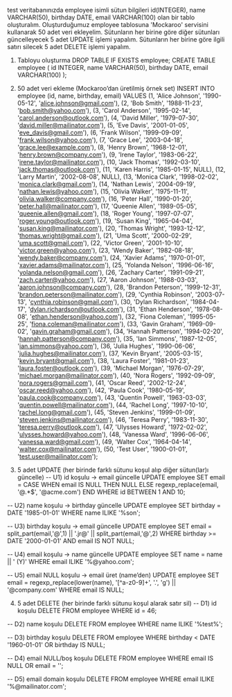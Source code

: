 test veritabanınızda employee isimli sütun bilgileri id(INTEGER), name VARCHAR(50), birthday DATE, email VARCHAR(100) olan bir tablo oluşturalım.
Oluşturduğumuz employee tablosuna 'Mockaroo' servisini kullanarak 50 adet veri ekleyelim.
Sütunların her birine göre diğer sütunları güncelleyecek 5 adet UPDATE işlemi yapalım.
Sütunların her birine göre ilgili satırı silecek 5 adet DELETE işlemi yapalım.

1) Tabloyu oluşturma
DROP TABLE IF EXISTS employee;
CREATE TABLE employee (
  id       INTEGER,
  name     VARCHAR(50),
  birthday DATE,
  email    VARCHAR(100)
);

2) 50 adet veri ekleme (Mockaroo’dan üretilmiş örnek set)
INSERT INTO employee (id, name, birthday, email) VALUES
(1,  'Alice Johnson',       '1990-05-12', 'alice.johnson@gmail.com'),
(2,  'Bob Smith',           '1988-11-23', 'bob.smith@yahoo.com'),
(3,  'Carol Anderson',      '1995-02-14', 'carol.anderson@outlook.com'),
(4,  'David Miller',        '1979-07-30', 'david.miller@mailinator.com'),
(5,  'Eve Davis',           '2001-01-05', 'eve_davis@gmail.com'),
(6,  'Frank Wilson',        '1999-09-09', 'frank.wilson@yahoo.com'),
(7,  'Grace Lee',           '2003-04-18', 'grace.lee@example.com'),
(8,  'Henry Brown',         '1968-12-01', 'henry.brown@company.com'),
(9,  'Irene Taylor',        '1983-06-22', 'irene.taylor@mailinator.com'),
(10, 'Jack Thomas',         '1992-03-10', 'jack.thomas@outlook.com'),
(11, 'Karen Harris',        '1985-01-15', NULL),
(12, 'Larry Martin',        '2002-08-08', NULL),
(13, 'Monica Clark',        '1998-02-02', 'monica.clark@gmail.com'),
(14, 'Nathan Lewis',        '2004-09-19', 'nathan.lewis@yahoo.com'),
(15, 'Olivia Walker',       '1975-11-11', 'olivia.walker@company.com'),
(16, 'Peter Hall',          '1990-01-20', 'peter.hall@mailinator.com'),
(17, 'Queenie Allen',       '1989-05-05', 'queenie.allen@gmail.com'),
(18, 'Roger Young',         '1997-07-07', 'roger.young@outlook.com'),
(19, 'Susan King',          '1965-04-04', 'susan.king@mailinator.com'),
(20, 'Thomas Wright',       '1993-12-12', 'thomas.wright@gmail.com'),
(21, 'Uma Scott',           '2000-02-29', 'uma.scott@gmail.com'),
(22, 'Victor Green',        '2001-10-10', 'victor.green@yahoo.com'),
(23, 'Wendy Baker',         '1982-08-18', 'wendy.baker@company.com'),
(24, 'Xavier Adams',        '1970-01-01', 'xavier.adams@mailinator.com'),
(25, 'Yolanda Nelson',      '1996-06-16', 'yolanda.nelson@gmail.com'),
(26, 'Zachary Carter',      '1991-09-21', 'zach.carter@yahoo.com'),
(27, 'Aaron Johnson',       '1988-03-03', 'aaron.johnson@company.com'),
(28, 'Brandon Peterson',    '1999-12-31', 'brandon.peterson@mailinator.com'),
(29, 'Cynthia Robinson',    '2003-07-13', 'cynthia.robinson@gmail.com'),
(30, 'Dylan Richardson',    '1984-04-17', 'dylan.richardson@outlook.com'),
(31, 'Ethan Henderson',     '1978-08-08', 'ethan.henderson@yahoo.com'),
(32, 'Fiona Coleman',       '1995-05-25', 'fiona.coleman@mailinator.com'),
(33, 'Gavin Graham',        '1969-09-02', 'gavin.graham@gmail.com'),
(34, 'Hannah Patterson',    '1994-02-20', 'hannah.patterson@company.com'),
(35, 'Ian Simmons',         '1987-12-05', 'ian.simmons@yahoo.com'),
(36, 'Julia Hughes',        '1990-06-06', 'julia.hughes@mailinator.com'),
(37, 'Kevin Bryant',        '2005-03-15', 'kevin.bryant@gmail.com'),
(38, 'Laura Foster',        '1981-01-23', 'laura.foster@outlook.com'),
(39, 'Michael Morgan',      '1976-07-29', 'michael.morgan@mailinator.com'),
(40, 'Nora Rogers',         '1992-09-09', 'nora.rogers@gmail.com'),
(41, 'Oscar Reed',          '2002-12-24', 'oscar.reed@yahoo.com'),
(42, 'Paula Cook',          '1980-05-19', 'paula.cook@company.com'),
(43, 'Quentin Powell',      '1963-03-03', 'quentin.powell@mailinator.com'),
(44, 'Rachel Long',         '1997-10-10', 'rachel.long@gmail.com'),
(45, 'Steven Jenkins',      '1999-01-09', 'steven.jenkins@mailinator.com'),
(46, 'Teresa Perry',        '1983-11-30', 'teresa.perry@outlook.com'),
(47, 'Ulysses Howard',      '1972-02-02', 'ulysses.howard@yahoo.com'),
(48, 'Vanessa Ward',        '1996-06-06', 'vanessa.ward@gmail.com'),
(49, 'Walter Cox',          '1964-04-14', 'walter.cox@mailinator.com'),
(50, 'Test User',           '1900-01-01', 'test.user@mailinator.com');

3) 5 adet UPDATE (her birinde farklı sütunu koşul alıp diğer sütun(lar)ı güncelle)
-- U1) id koşulu → email güncelle
UPDATE employee
SET email = CASE
              WHEN email IS NULL THEN NULL
              ELSE regexp_replace(email, '@.*$', '@acme.com')
            END
WHERE id BETWEEN 1 AND 10;

-- U2) name koşulu → birthday güncelle
UPDATE employee
SET birthday = DATE '1985-01-01'
WHERE name ILIKE '%son';

-- U3) birthday koşulu → email güncelle
UPDATE employee
SET email = split_part(email,'@',1) || '.jr@' || split_part(email,'@',2)
WHERE birthday >= DATE '2000-01-01'
  AND email IS NOT NULL;

-- U4) email koşulu → name güncelle
UPDATE employee
SET name = name || ' (Y)'
WHERE email ILIKE '%@yahoo.com';

-- U5) email NULL koşulu → email üret (name’den)
UPDATE employee
SET email = regexp_replace(lower(name), '[^a-z0-9]+', '.', 'g') || '@company.com'
WHERE email IS NULL;

4) 5 adet DELETE (her birinde farklı sütunu koşul alarak satır sil)
-- D1) id koşulu
DELETE FROM employee
WHERE id = 46;

-- D2) name koşulu
DELETE FROM employee
WHERE name ILIKE '%test%';

-- D3) birthday koşulu
DELETE FROM employee
WHERE birthday < DATE '1960-01-01'
   OR birthday IS NULL;

-- D4) email NULL/boş koşulu
DELETE FROM employee
WHERE email IS NULL OR email = '';

-- D5) email domain koşulu
DELETE FROM employee
WHERE email ILIKE '%@mailinator.com';
